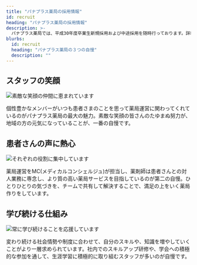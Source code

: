 ```yaml
---
title: "パナプラス薬局の採用情報"
id: recruit
heading: "パナプラス薬局の採用情報"
description: >-
  パナプラス薬局では、平成30年度卒業生新規採用および中途採用を随時行っております。詳細は下記募集要項を御覧ください。
blurbs:
  id: recruit
  heading: "パナプラス薬局の３つの自慢"
  description: ""
---
```


## スタッフの笑顔

![素敵な笑顔の仲間に恵まれています](/img/recruit/_66A2140.jpg)

個性豊かなメンバーがいつも患者さまのことを思って薬局運営に関わってくれているのがパナプラス薬局の最大の魅力。素敵な笑顔の皆さんのたゆまぬ努力が、地域の方の元気になっていることが、一番の自慢です。

## 患者さんの声に熱心

![それぞれの役割に集中しています](/img/recruit/_66A2214.jpg)

薬局運営をMC(メディカルコンシェルジュ)が担当し、薬剤師は患者さんとの対人業務に専念し、より質の高い薬局サービスを目指しているのが第二の自慢。ひとりひとりの気づきを、チームで共有して解決することで、満足の上をいく薬局作りをしています。

## 学び続ける仕組み

![常に学び続けることを応援しています](/img/recruit/_HMA5618.jpg)

変わり続ける社会情勢や制度に合わせて、自分のスキルや、知識を増やしていくことがより一層求められています。社内でのスキルアップ研修や、学会への積極的な参加を通して、生涯学習に積極的に取り組むスタッフが多いのが自慢です。
